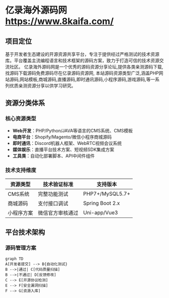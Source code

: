 # 亿录海外源码网 https://www.8kaifa.com/

## 项目定位
基于开发者生态建设的开源资源共享平台，专注于提供经过严格测试的技术资源库。平台覆盖主流编程语言和技术框架的源码方案，致力于打造可信的技术资源交流社区。
亿录海外源码网是一个优秀的源码资源分享论坛,提供各类亲测源码下载,找源码下载源码免费源码尽在亿录源码资源网,
本站源码资源类型广泛,涵盖PHP网站源码,网站模板,商城源码,直播源码,即时通讯源码,小程序源码,游戏源码,等一系列优质亲测资源分享以供学习研究。

## 资源分类体系

### 核心资源类型
- ​**Web开发**：PHP/Python/JAVA等语言的CMS系统、CMS模板
- ​**电商平台**：Shopify/Magento/微信小程序商城源码
- ​**即时通讯**：Discord机器人框架、WebRTC视频会议系统
- ​**媒体娱乐**：直播平台技术方案、短视频SDK集成方案
- ​**工具类**：自动化部署脚本、API中间件组件

### 技术支持维度
| 资源类型       | 技术验证标准                  | 支持版本            |
|----------------|-----------------------------|-------------------|
| CMS系统        | 完整功能测试                | PHP7+/MySQL5.7+    |
| 商城源码       | 支付接口调试                | Spring Boot 2.x   |
| 小程序方案     | 微信官方审核通过            | Uni-app/Vue3      |

## 平台技术架构

### 源码管理方案
```mermaid
graph TD
A[开发者提交] --> B{自动化测试}
B -->|通过| C[代码质量扫描]
B -->|不通过| D[反馈修改]
C --> E[开源协议检测]
E --> F[安全漏洞扫描]
F --> G[资源入库]

